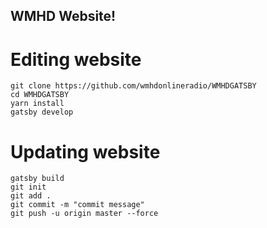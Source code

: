 ## WMHD Website!

# Editing website
```
git clone https://github.com/wmhdonlineradio/WMHDGATSBY
cd WMHDGATSBY
yarn install
gatsby develop
```

# Updating website
```
gatsby build
git init
git add .
git commit -m "commit message"
git push -u origin master --force
```